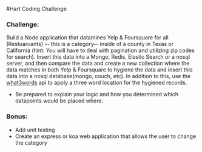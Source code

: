 #Hart Coding Challenge

### Challenge:
  Build a Node application that datamines Yelp & Foursquare for all (Restuaruants) -- this is a category-- inside of a county in Texas or California (hint: You will have to deal with pagination and utilizing zip codes for search). Insert this data into a Mongo, Redis, Elastic Search or a nosql server, and then compare the data and create a new collection where the data matches in both Yelp & Foursquare to hygiene the data and insert this data into a nosql database(mongo, couch, etc). In addition to this, use the [what3words](http://what3words.com/) api to apply a three word location for the hygiened records.

*  Be prepared to explain your logic and how you determined which datapoints would be placed where.

### Bonus:
  - Add unit testing
  - Create an express or koa web application that allows the user to change the category 

